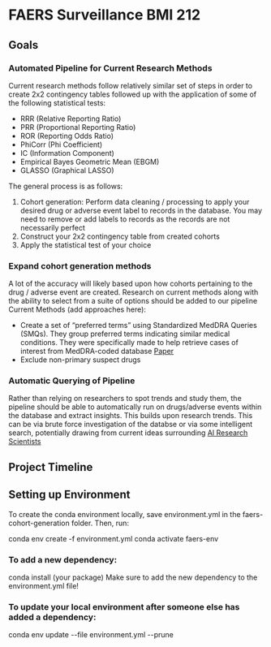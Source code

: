 # FAERS Surveillance BMI 212
## Goals
### Automated Pipeline for Current Research Methods
Current research methods follow relatively similar set of steps in order to create 2x2 contingency tables followed up with the application of some of the following statistical tests:
- RRR (Relative Reporting Ratio)
- PRR (Proportional Reporting Ratio)
- ROR (Reporting Odds Ratio)
- PhiCorr (Phi Coefficient)
- IC (Information Component)
- Empirical Bayes Geometric Mean (EBGM)
- GLASSO (Graphical LASSO)

The general process is as follows:
1. Cohort generation: Perform data cleaning / processing to apply your desired drug or adverse event label to records in the database. You may need to remove or add labels to records as the records are not necessarily perfect
2. Construct your 2x2 contingency table from created cohorts
3. Apply the statistical test of your choice

### Expand cohort generation methods
A lot of the accuracy will likely based upon how cohorts pertaining 
to the drug / adverse event are created. Research on current methods along with the ability to select from a suite of options should be added to our pipeline
Current Methods (add approaches here):
- Create a set of “preferred terms” using Standardized MedDRA Queries (SMQs). They group preferred terms indicating similar medical conditions. They were specifically made to help retrieve cases of interest from MedDRA-coded database [Paper](https://ascpt.onlinelibrary.wiley.com/doi/epdf/10.1002/cpt.3139)
- Exclude non-primary suspect drugs

### Automatic Querying of Pipeline
Rather than relying on researchers to spot trends and study them, the pipeline should be able to automatically run on drugs/adverse events within the database and extract insights. This builds upon research trends. This can be via brute force investigation of the databse or via some intelligent search, potentially drawing from current ideas surrounding [AI Research Scientists](https://sakana.ai/ai-scientist/)

## Project Timeline

## Setting up Environment 
To create the conda environment locally, save environment.yml in the faers-cohort-generation folder. Then, run:

conda env create -f environment.yml
conda activate faers-env

### To add a new dependency:

conda install (your package)
Make sure to add the new dependency to the environment.yml file!

### To update your local environment after someone else has added a dependency:

conda env update --file environment.yml --prune
